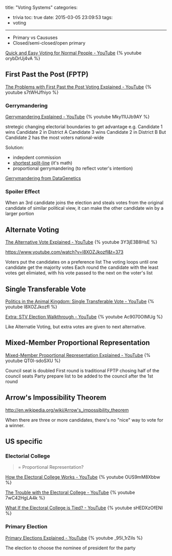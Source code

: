 title: "Voting Systems"
categories:
  - trivia
toc: true
date: 2015-03-05 23:09:53
tags:
  - voting
---

- Primary vs Caususes 
- Closed/semi-closed/open primary

[Quick and Easy Voting for Normal People - YouTube](https://www.youtube.com/watch?v=orybDrUj4vA)
{% youtube orybDrUj4vA %}

## First Past the Post (FPTP)

[The Problems with First Past the Post Voting Explained - YouTube](https://www.youtube.com/watch?v=s7tWHJfhiyo)
{% youtube s7tWHJfhiyo %}

### Gerrymandering

[Gerrymandering Explained - YouTube](https://www.youtube.com/watch?v=Mky11UJb9AY)
{% youtube Mky11UJb9AY %}

stretegic changing electorial boundaries to get advantage
e.g. 
Candidate 1 wins Candidate 2 in District A
Candidate 3 wins Candidate 2 in District B
But Candidate 2 has the most voters national-wide

Solution:
- indepdent commission
- [shortest split-line](https://www.youtube.com/watch?v=kUS9uvYyn3A) (it's math)
- proportional gerrymandering (to reflect voter's intention)

[Gerrymandering from DataGenetics](http://datagenetics.com/blog/march12015/index.html)

### Spoiler Effect

When an 3rd candidate joins the election and steals votes from the original candidate of similar political view, it can make the other candidate win by a larger portion

## Alternate Voting

[The Alternative Vote Explained - YouTube](https://www.youtube.com/watch?v=3Y3jE3B8HsE)
{% youtube 3Y3jE3B8HsE %}

https://www.youtube.com/watch?v=l8XOZJkozfI&t=373

Voters put the candidates on a preference list
The voting loops until one candidate get the majority votes
Each round the candidate with the least votes get elimiated, with his vote passed to the next on the voter's list

## Single Transferable Vote

[Politics in the Animal Kingdom: Single Transferable Vote - YouTube](https://www.youtube.com/watch?v=l8XOZJkozfI)
{% youtube l8XOZJkozfI %}

[Extra: STV Election Walkthrough - YouTube](https://www.youtube.com/watch?v=Ac9070OIMUg)
{% youtube Ac9070OIMUg %}

Like Alternatie Voting, but extra votes are given to next alternative.

## Mixed-Member Proportional Representation

[Mixed-Member Proportional Representation Explained - YouTube](https://www.youtube.com/watch?v=QT0I-sdoSXU)
{% youtube QT0I-sdoSXU %}

Council seat is doubled
First round is traditional FPTP chosing half of the council seats
Party prepare list to be added to the council after the 1st round

## Arrow's Impossibility Theorem

http://en.wikipedia.org/wiki/Arrow's_impossibility_theorem

When there are three or more candidates, there's no "nice" way to vote for a winner.

## US specific

### Electorial College

> = Proportional Representation?

[How the Electoral College Works - YouTube](https://www.youtube.com/watch?v=OUS9mM8Xbbw)
{% youtube OUS9mM8Xbbw %}

[The Trouble with the Electoral College - YouTube](https://www.youtube.com/watch?v=7wC42HgLA4k)
{% youtube 7wC42HgLA4k %}

[What If the Electoral College is Tied? - YouTube](https://www.youtube.com/watch?v=sHEDXzOfENI)
{% youtube sHEDXzOfENI %}

### Primary Election

[Primary Elections Explained - YouTube](https://www.youtube.com/watch?v=_95I_1rZiIs)
{% youtube _95I_1rZiIs %}

The election to choose the nominee of president for the party
